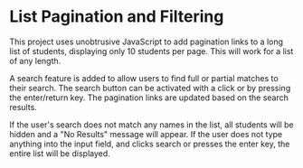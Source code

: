# List Pagination and Filtering

This project uses unobtrusive JavaScript to add pagination links to a long list of students, displaying only 10 students per page. 
This will work for a list of any length.  

A search feature is added to allow users to find full or partial matches to their search. 
The search button can be activated with a click or by pressing the enter/return key. 
The pagination links are updated based on the search results. 

If the user's search does not match any names in the list, all students will be hidden and a "No Results" message will appear. 
If the user does not type anything into the input field, and clicks search or presses the enter key, the entire list will be displayed. 